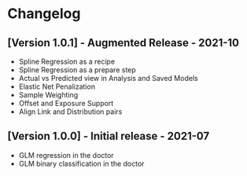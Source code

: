# Changelog

## [Version 1.0.1] - Augmented Release - 2021-10

* Spline Regression as a recipe
* Spline Regression as a prepare step
* Actual vs Predicted view in Analysis and Saved Models
* Elastic Net Penalization
* Sample Weighting
* Offset and Exposure Support
* Align Link and Distribution pairs

## [Version 1.0.0] - Initial release - 2021-07

* GLM regression in the doctor
* GLM binary classification in the doctor